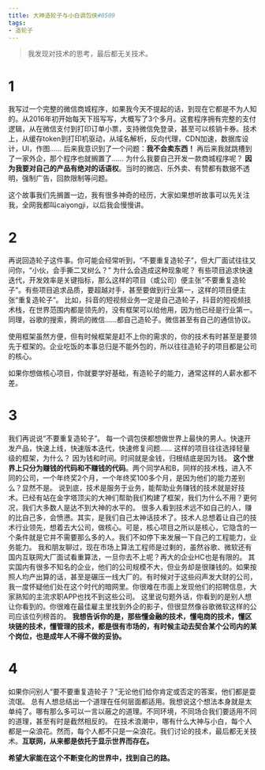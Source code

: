 ```yaml
---
title: 大神造轮子与小白调包侠#0509
tags:
- 造轮子
---
```


> 我发现对技术的思考，最后都无关技术。


# 1

我写过一个完整的微信商城程序，如果我今天不提起的话，到现在它都是不为人知的。从2016年初开始每天下班写写，大概写了3个多月。这套程序拥有完整的支付逻辑，从在微信支付到打印订单小票，支持微信免登录，甚至可以核销卡券。技术上，从缓存token到打印机驱动，从域名解析，反向代理，CDN加速，数据库设计，UI，作图……
后来我意识到了一个问题：**我不会卖东西！**
再后来我就跳槽到了一家外企，那个程序也就搁置了……
为什么我要自己开发一款商城程序呢？
**因为我要对自己的产品有绝对的话语权**。当时的微店、乐外卖、有赞都有数据不透明，强制广告，回款限制等问题。

这个故事我们先搁置一边，我有很多神奇的经历，大家如果想听故事可以先关注我，全网我都叫caiyongji，以后我会慢慢讲。

# 2

再说回造轮子这件事。你可能会经常听到，“不要重复造轮子”，但大厂面试往往又问你，“小伙，会手撕二叉树么？”
为什么会造成这种现象呢？
有些项目追求快速迭代，开发效率是关键指标，那么这样的项目（或公司）便主张“不要重复造轮子”。有些项目追求品质，要超越对手，甚至要做到行业第一，这样的项目便主张“重复造轮子”。
比如，抖音的短视频业务一定是自己造轮子，抖音的短视频技术栈，在世界范围内都是领先的，没有框架可以给他用，因为他已经是行业第一。
同理，谷歌的搜索，腾讯的微信……都自己造轮子。微信甚至有自己的通信协议。

使用框架虽然方便，但有时候框架是赶不上你的需求的，你的技术有时甚至是要领先于框架的。企业吃饭的本事总归是不能外包的，所以往往造轮子的项目都是公司的核心。

如果你想做核心项目，你就要学好基础，有造轮子的能力，通常这样的人薪水都不差。

# 3

我们再说说“不要重复造轮子”。
每一个调包侠都想做世界上最快的男人。快速开发产品，快速上线，快速版本迭代，快速修复问题……
这样的项目往往选择轻量级的框架，为什么？
因为钱和时间。时间就是金钱，归根结底是因为钱。
**这个世界上只分为赚钱的代码和不赚钱的代码**。两个同学A和B，同样的技术栈，进入不同的公司，一个年终奖2个月，一个年终奖100多个月，是因为他们的能力差别么？显然不是。
说到底，技术是服务于业务，能帮助业务赚钱的技术就是好技术。已经有站在金字塔顶尖的大神们帮助我们构建了框架，我们为什么不用？更何况，我们大多数人是达不到大神的水平的。
很多人看到技术远不如自己的人，赚的比自己多，会愤懑。其实，是我们自己太神话技术了。技术人总想着让自己的技术行业领先，想着去大公司，做核心。可是，核心项目之所以是核心，它隐含的一个条件就是它并不需要那么多的人。我们不如停下来发展一下自己的工程能力，业务能力。
我和朋友聊过，现在市场上算法工程师是过剩的，虽然谷歌、微软还有国内互联网大厂面试看重算法，一旦你去不上呢？再大的企业HC也是有限的。
其实国内有很多不知名的企业，他们的公司规模不大，但业务却是很赚钱的。如果按照人均产出算的话，甚至是碾压一线大厂的。有时候对于这些闷声发大财的公司，我一度怀疑他们处在这个时代的暗网里。你很难在市面上发现他们的招聘信息，大家熟知的主流求职APP也找不到这些公司。
这里说句题外话，你看到的是别人想让你看到的。你很难在最佳雇主里找到外企的影子，但很显然像谷歌微软这样的公司应该位列榜首的。
**我想告诉你的是，那些懂金融的技术，懂电商的技术，懂区块链的技术，懂管理的技术，都是很有市场的，有时候主动去契合某个公司内的某个岗位，也是成年人不得不做的妥协。**


# 4

如果你问别人“要不要重复造轮子？”无论他们给你肯定或否定的答案，他们都是耍流氓。
总有人想总结出一个道理在任何层面都适用。我想说这个想法本身就是太单纯了。哪有那么多可以一言以蔽之的道理。不同环境，不同场合我们要适用不同的道理，甚至有时是截然相反的。
在技术浪潮中，哪有什么大神与小白，每个人都是一朵浪花。然而，每个人都不只是一朵浪花。我们讨论的技术，最后都无关技术。**互联网，从来都是依托于显示世界而存在。**


**希望大家能在这个不断变化的世界中，找到自己的路。**

